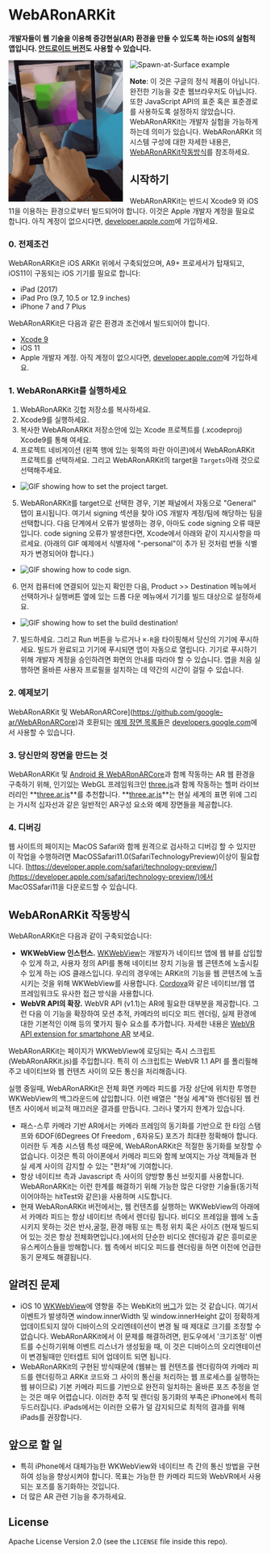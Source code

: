 # WebARonARKit

**개발자들이 웹 기술을 이용해 증강현실(AR) 환경을 만들 수 있도록 하는 iOS의 실험적 앱입니다.   [안드로이드 버전](https://github.com/google-ar/WebARonARCore)도 사용할 수 있습니다.**

<img alt="Spawn-at-Camera example" src="https://github.com/google-ar/three.ar.js/raw/master/examples/screencaps/20170829-arkit-spawnAtCamera-1.gif" style="float: left; object-fit: cover; width: 45%; height: 20em; margin-right: 1em; "><img alt="Spawn-at-Surface example" src="https://github.com/google-ar/three.ar.js/raw/master/examples/screencaps/20170829-arkit-spawnAtSurface-1.gif" style="width: 45%; height: 20em; object-fit: cover;">

**Note**: 이 것은 구글의 정식 제품이 아닙니다. 완전한 기능을 갖춘 웹브라우저도 아닙니다. 또한 JavaScript API의 표준 혹은 표준경로를 사용하도록 설정하지 않았습니다. WebARonARKit는 개발자 실험을 가능하게 하는데 의미가 있습니다. WebARonARKit 의 시스템 구성에 대한 자세한 내용은,  [WebARonARKit작동방식](#WebARonARKit작동방식)를 참조하세요.

## 

## 시작하기

WebARonARKit는 반드시 Xcode9 와 iOS 11을 이용하는 환경으로부터 빌드되어야 합니다. 이것은 Apple 개발자 계정을 필요로 합니다.  아직 계정이 없으시다면, [developer.apple.com](http://developer.apple.com)에 가입하세요.



### <a name="전제 조건">0. 전제조건</a>

WebARonARKit은 iOS ARKit 위에서 구축되었으며, A9+ 프로세서가 탑재되고, iOS11이 구동되는 iOS 기기를 필요로 합니다:

+ iPad (2017)
+ iPad Pro (9.7, 10.5 or 12.9 inches)
+ iPhone 7 and 7 Plus



WebARonARKit은 다음과 같은 환경과 조건에서 빌드되어야 합니다. 

+ [Xcode 9](https://developer.apple.com/xcode/)
+ iOS 11
+ Apple 개발자 계정. 아직 계정이 없으시다면, [developer.apple.com](http://developer.apple.com)에 가입하세요.
  ​


### <a name="WebARonARKit를실행하세요">1. WebARonARKit를 실행하세요</a>

1. WebARonARKit 깃헙 저장소를 복사하세요.
2. Xcode9를 실행하세요.
3. 복사한 WebARonARKit 저장소안에 있는 Xcode 프로젝트를 (.xcodeproj) Xcode9를 통해 여세요.
4. 프로젝트 네비게이션 (왼쪽 행에 있는 윗쪽의 파란 아이콘)에서 WebARonARKit 프로젝트를 선택하세요. 그리고 WebARonARKit의 target을 `Targets`아래 것으로 선택해주세요.

- ![GIF showing how to set the project target.](https://media.giphy.com/media/xUOxfc84FVlNqqeJeU/giphy.gif)
5. WebARonARKit를 target으로 선택한 경우, 기본 패널에서 자동으로 "General"  탭이 표시됩니다. 여기서 signing 섹션을 찾아 iOS 개발자 계정/팀에 해당하는 팀을 선택합니다. 다음 단계에서 오류가 발생하는 경우, 아마도 code signing 오류 때문입니다. code signing 오류가 발생한다면, Xcode에서 아래와 같이 지시사항을 따르세요. (아래의 GIF 예제에서 식별자에 "-personal"이 추가 된 것처럼 번들 식별자가 변경되어야 합니다.)
- ![GIF showing how to code sign.](https://media.giphy.com/media/3osBL6RqUu3prBVYOc/giphy.gif)
6. 먼저 컴퓨터에 연결되어 있는지 확인한 다음, Product >> Destination 메뉴에서 선택하거나 실행버튼 옆에 있는 드롭 다운 메뉴에서 기기를 빌드 대상으로 설정하세요. 
- ![GIF showing how to set the build destination!](https://media.giphy.com/media/3osBL6aab1y581gPyE/giphy.gif)
7. 빌드하세요. 그리고  Run 버튼을 누르거나 `⌘-R`을  타이핑해서 당신의 기기에 푸시하세요. 빌드가 완료되고 기기에 푸시되면 앱이 자동으로 열립니다. 기기로 푸시하기 위해 개발자 계정을 승인하려면 화면의 안내를 따라야 할 수 있습니다. 앱을 처음 실행하면 올바른 사용자 프로필을 설치하는 데 약간의 시간이 걸릴 수 있습니다.



### <a name="예제보기">2. 예제보기</a>

WebARonARKit 및 WebARonARCore](https://github.com/google-ar/WebARonARCore)과 호환되는 [예제 장면 목록들](https://developers.google.com/ar/develop/web/getting-started#examples)은  [developers.google.com](https://developers.google.com/ar/develop/web/getting-started#examples)에서 사용할 수 있습니다.

### <a name="당신만의장면을만드는것">3. 당신만의 장면을 만드는 것</a>

WebARonARKit 및 [Android 용 WebARonARCore](https://github.com/google-ar/WebARonARCore)과 함께 작동하는 AR 웹 환경을 구축하기 위해, 인기있는 WebGL 프레임워크인 [three.js](http://threejs.org)과 함께 작동하는 헬퍼 라이브러리인 **[three.ar.js](https://github.com/google-ar/three.ar.js)**를 추천합니다. **[three.ar.js](https://github.com/google-ar/three.ar.js)**는 현실 세계의 표면 위에 그리는 가시적 십자선과 같은 일반적인 AR구성 요소와 예제 장면들을 제공합니다.

### <a name="디버깅">4. 디버깅 </a>

웹 사이트의 페이지는 MacOS Safari와 함께 원격으로 검사하고 디버깅 할 수 있지만 이 작업을 수행하려면 MacOSSafari11.0(SafariTechnologyPreview)이상이 필요합니다. [https://developer.apple.com/safari/technology-preview/](https://developer.apple.com/safari/technology-preview/)에서 MacOSSafari11을 다운로드할 수 있습니다.



## <a name="WebARonARKit작동방식">WebARonARKit 작동방식</a>

WebARonARKit은 다음과 같이 구축되었습니다:

* **WKWebView 인스턴스.**  [WKWebView](https://developer.apple.com/documentation/webkit/wkwebview)는 개발자가 네이티브 앱에 웹 뷰를 삽입할 수 있게 하고, 사용자 정의 API를 통해 네이티브 장치 기능을 웹 콘텐츠에 노출시킬 수 있게 하는 iOS 클래스입니다. 우리의 경우에는 ARKit의 기능을 웹 콘텐츠에 노출시키는 것을 위해 WKWebView를 사용합니다. [Cordova](https://cordova.apache.org/)와 같은 네이티브/웹 앱 프레임워크도 유사한 접근 방식을 사용합니다.
* **WebVR API의 확장.** WebVR API (v1.1)는 AR에 필요한 대부분을 제공합니다. 그런 다음 이 기능을 확장하여 모션 추적, 카메라의 비디오 피드 렌더링, 실제 환경에 대한 기본적인 이해 등의 몇가지 필수 요소를 추가합니다. 자세한 내용은 [WebVR API extension for smartphone AR](https://github.com/google-ar/three.ar.js/blob/master/webvr_ar_extension.md) 보세요.

WebARonARKit는 페이지가 WKWebView에 로딩되는 즉시 스크립트(WebARonARKit.js)를 주입합니다. 특히 이 스크립트는 WebVR 1.1 API 를 폴리필해주고 네이티브와 웹 컨텐츠 사이의 모든 통신을 처리해줍니다. 

실행 중일때, WebARonARKit은 전체 화면 카메라 피드를 가장 상단에 위치한 투명한  WKWebView의 백그라운드에 삽입합니다. 이런 배열은 "현실 세계"와  렌더링된 웹 컨텐츠 사이에서 비교적 매끄러운 결과를 만듭니다. 그러나 몇가지 한계가 있습니다.

* 패스-스루 카메라 기반 AR에서는 카메라 프레임의 동기화를 기반으로 한 타임 스탬프와 6DOF(6Degrees Of Freedom , 6자유도) 포즈가 최대한 정확해야 합니다. 이러한 두 계층 시스템 특성 때문에, WebARonARKit은 적절한 동기화를 보장할 수 없습니다. 이것은 특히 아이폰에서 카메라 피드와 함께 보여지는 가상 객체들과 현실 세계 사이의 감지할 수 있는 "편차"에 기여합니다.
* 항상 네이티브 측과 Javascript 측 사이의 양방향 통신 브릿지를 사용합니다. WebARonARKit는 이런 한계를 해결하기 위해 가능한 많은 다양한 기술들(동기적이어야하는 hitTest와 같은)을 사용하며 시도합니다. 
* 현재 WebARonARKit 버전에서는, 웹 컨텐츠를 실행하는 WKWebView의 아래에서 카메라 피드는 항상 네이티브 측에서 렌더링 됩니다. 비디오 프레임을 웹에 노출시키지 못하는 것은 반사,굴절, 환경 매핑 또는 특정 위치 혹은 사이즈 (현재 빌드되어 있는 것은 항상 전체화면입니다.)에서의 단순한 비디오 렌더링과 같은 흥미로운 유스케이스들을 방해합니다. 웹 측에서 비디오 피드를 렌더링을 하면 이전에 언급한 동기 문제도 해결됩니다.

## <a name="알려진문제">알려진 문제</a>
+ iOS 10 [WKWebView](https://developer.apple.com/documentation/webkit/wkwebview)에 영향을 주는 WebKit의 [버그](https://bugs.webkit.org/show_bug.cgi?id=170595)가 있는 것 같습니다. 여기서 이벤트가 발생하면 window.innerWidth 및 window.innerHeight 값이 정확하게 업데이트되지 않아 디바이스의 오리엔테이션이 변경 될 때 제대로 크기를 조정할 수 없습니다. WebARonARKit에서 이 문제를 해결하려면,  윈도우에서 '크기조정' 이벤트를 수신하기위해 이벤트 리스너가 생성됬을 때, 이 것은 디바이스의 오리엔테이션이 변경될때만 인터셉트 되어 업데이트 되면 됩니다. 
+ WebARonARKit의 구현된 방식때문에 (웹뷰는 웹 컨텐츠를 렌더링하여 카메라 피드를 렌더링하고 ARKit 코드와 그 사이의 통신을 처리하는 웹 프로세스를 실행하는 웹 뷰이므로) 기본 카메라 피드를 기반으로 완전히 일치하는 올바른 포즈 추정을 얻는 것은 매우 어렵습니다. 이러한 추적 및 렌더링 동기화의 부족은 iPhone에서 특히 두드러집니다. iPads에서는 이러한 오류가 덜 감지되므로 최적의 결과를 위해 iPads를 권장합니다. 

## <a name="앞으로할일">앞으로 할 일</a>
+ 특히 iPhone에서 대체가능한 WKWebView와 네이티브 측 간의 통신 방법을 구현하여 성능을 향상시켜야 합니다. 목표는 가능한 한 카메라 피드와 WebVR에서 사용되는 포즈를 동기화하는 것입니다.
+ 더 많은 AR 관련 기능을 추가하세요.

## <a name="License">License</a>
Apache License Version 2.0 (see the `LICENSE` file inside this repo).

